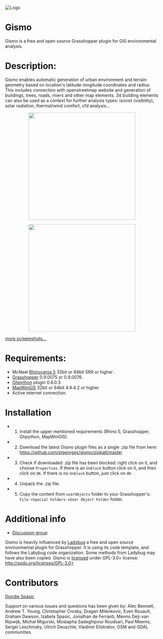 ![Logo](https://github.com/stgeorges/gismo/blob/master/resources/images/gismo_logo.png)

# Gismo
Gismo is a free and open source Grasshopper plugin for GIS environmental analysis.



# Description:
Gismo enables automatic generation of urban environment and terrain geometry based on location's latitude-longitude coordinates and radius. This includes connection with openstreetmap website and generation of buildings, trees, roads, rivers and other map elements. 3d building elements can also be used as a context for further analysis types: isovist (visibility), solar radiation, thermal/wind comfort, cfd analysis...

<p align="center">
  <img src="https://github.com/stgeorges/gismo/blob/master/resources/images/gismo_components_tabs.png" width="350"/>
</p>

<p align="center">
  <img src="https://github.com/stgeorges/gismo/blob/master/resources/images/3D_Acropolis.jpg" width="350"/>
</p>

[more screemshots...](https://github.com/stgeorges/gismo/tree/master/resources/images)



# Requirements:

- McNeel [Rhinoceros 5](http://www.rhino3d.com/download/rhino/5/latest) 32bit or 64bit SR9 or higher .
- [Grasshopper](http://www.rhino3d.com/download/grasshopper/1.0/wip) 0.9.0075 or 0.9.0076.
- [Ghpython](http://www.food4rhino.com/app/ghpython) plugin 0.6.0.3
- [MapWinGIS](https://github.com/MapWindow/MapWinGIS/releases) 32bit or 64bit 4.9.4.2 or higher
- Active internet connection.



# Installation
- 1) Install the upper mentioned requirements (Rhino 5, Grasshopper, Ghpython, MapWinGIS).
- 2) Download the latest Gismo plugin files as a single .zip file from here:
https://github.com/stgeorges/gismo/zipball/master
- 3) Check if downloaded .zip file has been blocked: right click on it, and choose ```Properties```. If there is an ```Unblock``` button click on it, and then click on ```OK```. If there is no ```Unblock``` button, just click on ```OK```.
- 4) Unpack the .zip file.
- 5) Copy the content from ```userObjects``` folder to your Grasshopper's: ```File->Special Folders->User Object Folder``` folder.



# Additional info
- [Discussion group](http://www.grasshopper3d.com/group/gismo)

Gismo is heavily influenced by [Ladybug](https://github.com/mostaphaRoudsari/ladybug) a free and open source environmental plugin for Grasshopper. It is using its code template, and follows the Labybug code organization. Some methods from Ladybug may have also been copied.
Gismo is [licensed](https://github.com/stgeorges/gismo/blob/master/LICENSE.md) under GPL-3.0+ license: <http://spdx.org/licenses/GPL-3.0+>



# Contributors
[Djordje Spasic](https://github.com/stgeorges)

Support on various issues and questions has been given by: Alec Bennett, Andrew T. Young, Christopher Crosby, Dragan Milenkovic, Even Rouault, Graham Dawson, Izabela Spasic, Jonathan de Ferranti, Menno Deij-van Rijswijk, Michal Migurski, Mostapha Sadeghipour Roudsari, Paul Meems, Sergei Leschinsky, Ulrich Deuschle, Vladimir Elistratov, OSM and GDAL communities.
